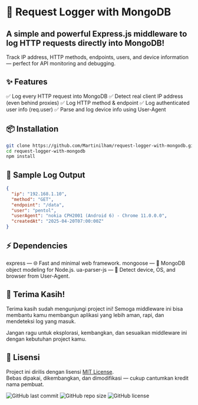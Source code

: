 # 🚀 Request Logger with MongoDB
## A simple and powerful Express.js middleware to log HTTP requests directly into MongoDB!
Track IP address, HTTP methods, endpoints, users, and device information — perfect for API monitoring and debugging.

## ✨ Features

✅ Log every HTTP request into MongoDB
✅ Detect real client IP address (even behind proxies)
✅ Log HTTP method & endpoint
✅ Log authenticated user info (req.user)
✅ Parse and log device info using User-Agent

## 📦 Installation
```bash
git clone https://github.com/Martinilham/request-logger-with-mongodb.git
cd request-logger-with-mongodb
npm install
```
## 💾 Sample Log Output
``` json
{
  "ip": "192.168.1.10",
  "method": "GET",
  "endpoint": "/data",
  "user": "pentol",
  "userAgent": "nokia CPH2001 (Android 6) - Chrome 11.0.0.0",
  "createdAt": "2025-04-20T07:00:00Z"
}
```
## ⚡ Dependencies

express — 🌐 Fast and minimal web framework.
mongoose — 💾 MongoDB object modeling for Node.js.
ua-parser-js — 📱 Detect device, OS, and browser from User-Agent.

## 🙌 Terima Kasih!
Terima kasih sudah mengunjungi project ini!
Semoga middleware ini bisa membantu kamu membangun aplikasi yang lebih aman, rapi, dan mendeteksi log yang masuk.

Jangan ragu untuk eksplorasi, kembangkan, dan sesuaikan middleware ini dengan kebutuhan project kamu.

## 📜 Lisensi

Project ini dirilis dengan lisensi [MIT License](./LICENSE).  
Bebas dipakai, dikembangkan, dan dimodifikasi — cukup cantumkan kredit nama pembuat.

![GitHub last commit](https://img.shields.io/github/last-commit/Martinilham/request-logger-with-mongodb)
![GitHub repo size](https://img.shields.io/github/repo-size/Martinilham/request-logger-with-mongodb)
![GitHub license](https://img.shields.io/github/license/Martinilham/request-logger-with-mongodb)
